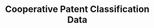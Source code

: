 ---
bigquery: https://console.cloud.google.com/bigquery?p=patents-public-data&d=cpc&page=dataset
citation: '“Cooperative Patent Classification” by the EPO and USPTO, for public use. '
contributors: EPO, USPTO
cost: None
description: Cooperative Patent Classification Data contains the scheme and definitions
  of the Cooperative Patent Classification system for classifying patent documents.
  The CPC is the result of a partnership between the EPO and the USPTO in their joint
  effort to develop a common, internationally compatible classification system for
  technical documents, in particular patent publications, which will be used by both
  offices in the patent granting process
documentation: https://www.cooperativepatentclassification.org/cpcSchemeAndDefinitions
last_edit: 04/06/2022, 00:00:12
location: https://www.cooperativepatentclassification.org/index
maintained_by: USPTO, EPO
schema_fields:
- application_references
- limiting_references
- title_part
- titlePart
- childGroups
- informativeReferences
- symbol
- ipc_concordant
- ipcConcordant
- breakdown_code
- residual_references
- notAllocatable
- child_groups
- applicationReferences
- residualReferences
- parents
- glossary
- title_full
- date_revised
- limitingReferences
- titleFull
- children
- synonyms
- status
- informative_references
- definition
- not_allocatable
- additional_only
- level
- dateRevised
- sizeCache
- breakdownCode
shortname: cooperative_patent_classification
tags:
- patents
- science
title: Cooperative Patent Classification Data
uuid: 984374a7-16e9-4b35-9445-458daceb01bf
---